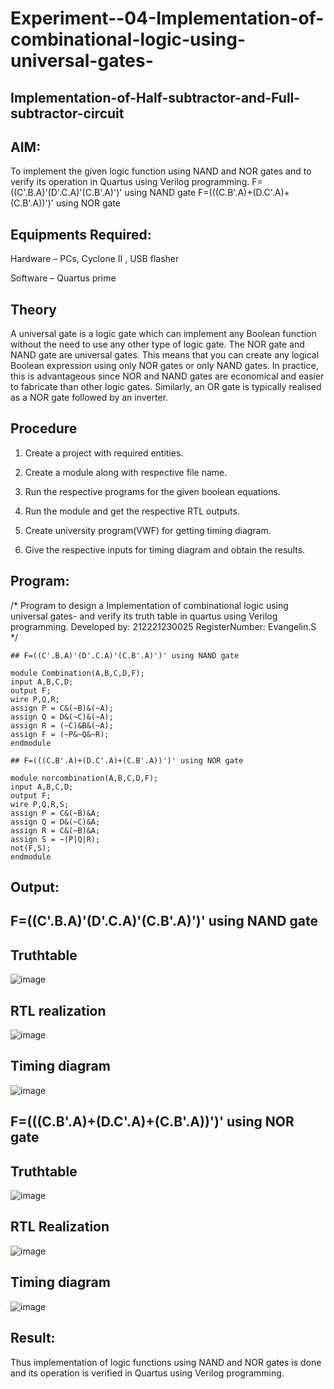 # Experiment--04-Implementation-of-combinational-logic-using-universal-gates-
 ## Implementation-of-Half-subtractor-and-Full-subtractor-circuit
## AIM:
To implement the given logic function using NAND and NOR gates and to verify its operation in Quartus using Verilog programming.
F=((C'.B.A)'(D'.C.A)'(C.B'.A)')' using NAND gate
F=(((C.B'.A)+(D.C'.A)+(C.B'.A))')' using NOR gate


## Equipments Required:
Hardware – PCs, Cyclone II , USB flasher

Software – Quartus prime

## Theory
 A universal gate is a logic gate which can implement any Boolean function without the need to use any other type of logic gate. The NOR gate and NAND gate are universal gates. This means that you can create any logical Boolean expression using only NOR gates or only NAND gates. In practice, this is advantageous since NOR and NAND gates are economical and easier to fabricate than other logic gates. Similarly, an OR gate is typically realised as a NOR gate followed by an inverter.
 
 
 


## Procedure

1. Create a project with required entities.

2. Create a module along with respective file name.

3. Run the respective programs for the given boolean equations.

4. Run the module and get the respective RTL outputs.

5. Create university program(VWF) for getting timing diagram.

6. Give the respective inputs for timing diagram and obtain the results.





## Program:
/*
Program to design a Implementation of combinational logic using universal gates-  and verify its truth table in quartus using Verilog programming.
Developed by: 212221230025
RegisterNumber: Evangelin.S 
*/

```
## F=((C'.B.A)'(D'.C.A)'(C.B'.A)')' using NAND gate

module Combination(A,B,C,D,F);
input A,B,C,D;
output F;
wire P,Q,R;
assign P = C&(~B)&(~A);
assign Q = D&(~C)&(~A);
assign R = (~C)&B&(~A);
assign F = (~P&~Q&~R);
endmodule

## F=(((C.B'.A)+(D.C'.A)+(C.B'.A))')' using NOR gate

module norcombination(A,B,C,D,F);
input A,B,C,D;
output F;
wire P,Q,R,S;
assign P = C&(~B)&A;
assign Q = D&(~C)&A;
assign R = C&(~B)&A;
assign S = ~(P|Q|R);
not(F,S);
endmodule
```

## Output:
## F=((C'.B.A)'(D'.C.A)'(C.B'.A)')' using NAND gate
## Truthtable
![image](https://user-images.githubusercontent.com/94219798/167289038-a653c78c-c6ff-42c7-95d3-1ef95dd14bec.png)



##  RTL realization
![image](https://user-images.githubusercontent.com/94219798/167289040-0d3933c1-9157-42c7-b648-0c627ca11d27.png)


## Timing diagram 
![image](https://user-images.githubusercontent.com/94219798/167289046-1f20023e-aa37-4611-ba61-39d59a4afcf6.png)

## F=(((C.B'.A)+(D.C'.A)+(C.B'.A))')' using NOR gate
## Truthtable
![image](https://user-images.githubusercontent.com/94219798/167289066-fcdcf8c5-d04e-45b8-b072-e1c05f261a55.png)


## RTL Realization
![image](https://user-images.githubusercontent.com/94219798/167289082-a1e0b893-682d-4a55-9fd7-c5cab943895a.png)


## Timing diagram
![image](https://user-images.githubusercontent.com/94219798/167289096-bf4bd5b7-9e8d-489e-b86c-8890c9438fdd.png)


## Result:
 Thus implementation of logic functions using NAND and NOR gates is done and its operation is verified in Quartus using Verilog programming.
